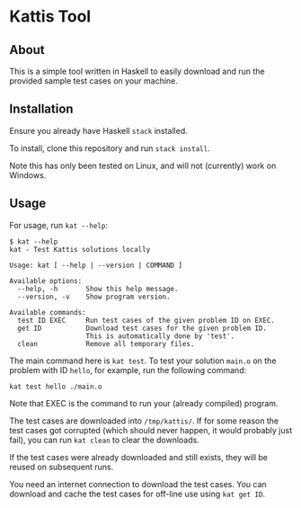 # Kattis Tool

## About

This is a simple tool written in Haskell to easily download and
run the provided sample test cases on your machine.

## Installation

Ensure you already have Haskell `stack` installed.

To install, clone this repository and run `stack install`.

Note this has only been tested on Linux, and will not (currently)
work on Windows.

## Usage

For usage, run `kat --help`:

```
$ kat --help
kat - Test Kattis solutions locally

Usage: kat [ --help | --version | COMMAND ]

Available options:
  --help, -h       Show this help message.
  --version, -v    Show program version.

Available commands:
  test ID EXEC     Run test cases of the given problem ID on EXEC.
  get ID           Download test cases for the given problem ID.
                   This is automatically done by 'test'.
  clean            Remove all temporary files.
```

The main command here is `kat test`. To test your solution `main.o`
on the problem with ID `hello`, for example, run the following
command:
```
kat test hello ./main.o
```
Note that EXEC is the command to run your (already compiled) program.

The test cases are downloaded into `/tmp/kattis/`. If for some reason
the test cases got corrupted (which should never happen, it would
probably just fail), you can run `kat clean` to clear the downloads.

If the test cases were already downloaded and still exists, they will
be reused on subsequent runs.

You need an internet connection to download the test cases. You can
download and cache the test cases for off-line use using `kat get ID`.
